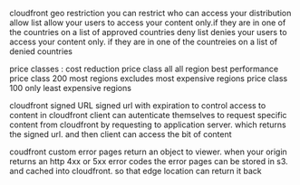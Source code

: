 cloudfront geo restriction
    you can restrict who can access your distribution
    allow list
        allow your users to access your content only.if they are in one of the countries on a list of approved countries
    deny list
        denies your users to access your content only. if they are in one of the countreies on a list of denied countries

price classes : cost reduction
    price class all
        all region best performance
    price class 200
        most regions excludes most expensive regions
    price class 100
        only least expensive regions

cloudfront signed URL
    signed url with expiration to control access to content in cloudfront
    client can autenticate themselves to request specific content from cloudfront by requesting to application server. which returns the signed url. and then client can access the bit of content

coudfront custom error pages
    return an object to viewer. when your origin returns an http 4xx or 5xx error codes
    the error pages can be stored in s3. and cached into cloudfront.  so that edge location can return it back
    